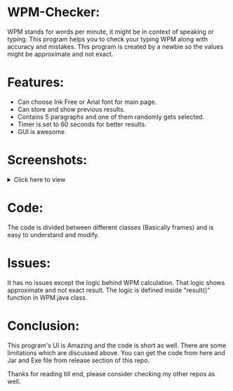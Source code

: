 # WPM-Checker:
WPM stands for words per minute, it might be in context of speaking or typing. This program helps you to check your typing WPM along with accuracy and mistakes. This program is created by a newbie so the values might be approximate and not exact.

# Features:
* Can choose Ink Free or Arial font for main page.
* Can store and show previous results.
* Contains 5 paragraphs and one of them randomly gets selected.
* Timer is set to 60 seconds for better results.
* GUI is awesome.

# Screenshots:
<details>
  <summary>Click here to view</summary>
  <img src="https://github.com/DeadSOUL-Studios/YT-DLP-GUI/assets/119154806/7f09a3ac-d3bf-4175-8903-25bb309046ce" name="Screenshot_2023-07-12_12-08-57">
  <img src="https://github.com/DeadSOUL-Studios/YT-DLP-GUI/assets/119154806/567b3c71-b889-460f-91f8-c269dbef5640" name="Screenshot_2023-07-12_12-09-31">
  <img src="https://github.com/DeadSOUL-Studios/YT-DLP-GUI/assets/119154806/5e1790d0-12d0-4971-9ebc-e99b39fb11df" name="Screenshot_2023-07-12_12-09-39">
  <img src="https://github.com/DeadSOUL-Studios/YT-DLP-GUI/assets/119154806/d440b469-41fc-4a60-a780-a6c6e258064a" name="Screenshot_2023-07-12_12-09-56">
   <img src="https://github.com/DeadSOUL-Studios/YT-DLP-GUI/assets/119154806/4c48af37-3daf-4228-89c8-02b3a341ef9a" name="Screenshot_2023-07-12_12-10-15">
  <img src="https://github.com/DeadSOUL-Studios/YT-DLP-GUI/assets/119154806/b2061c86-8caa-4a0f-8d3a-d47fccffb849" name="Screenshot_2023-07-12_12-10-33">
  <img src="https://github.com/DeadSOUL-Studios/YT-DLP-GUI/assets/119154806/a838aa54-2818-4497-bcac-c6488715bf3a" name="Screenshot_2023-07-12_12-11-48">
</details>

# Code:
The code is divided between different classes (Basically frames) and is easy to understand and modify.

# Issues:
It has no issues except the logic behind WPM calculation. That logic shows approximate and not exact result. The logic is defined inside "result()" function in WPM.java class.

# Conclusion:
This program's UI is Amazing and the code is short as well. There are some limitations which are discussed above. You can get the code from here and Jar and Exe file from release section of this repo.

Thanks for reading till end, please consider checking my other repos as well.
